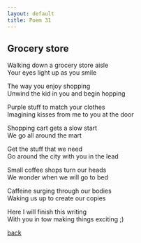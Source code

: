 ```yaml
---
layout: default
title: Poem 31
---
```


## Grocery store

Walking down a grocery store aisle \
Your eyes light up as you smile

The way you enjoy shopping \
Unwind the kid in you and begin hopping

Purple stuff to match your clothes \
Imagining kisses from me to you at the door

Shopping cart gets a slow start \
We go all around the mart

Get the stuff that we need \
Go around the city with you in the lead

Small coffee shops turn our heads \
We wonder when we will go to bed

Caffeine surging through our bodies \
Waking us up to create our copies

Here I will finish this writing \
With you in tow making things exciting ;)


 [back](../index-page.html)